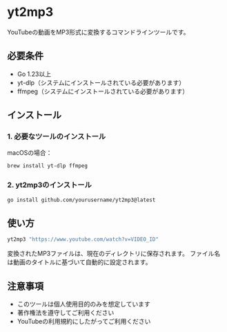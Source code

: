 # yt2mp3

YouTubeの動画をMP3形式に変換するコマンドラインツールです。

## 必要条件

- Go 1.23以上
- yt-dlp（システムにインストールされている必要があります）
- ffmpeg（システムにインストールされている必要があります）

## インストール

### 1. 必要なツールのインストール

macOSの場合：
```bash
brew install yt-dlp ffmpeg
```

### 2. yt2mp3のインストール

```bash
go install github.com/yourusername/yt2mp3@latest
```

## 使い方

```bash
yt2mp3 "https://www.youtube.com/watch?v=VIDEO_ID"
```

変換されたMP3ファイルは、現在のディレクトリに保存されます。
ファイル名は動画のタイトルに基づいて自動的に設定されます。

## 注意事項

- このツールは個人使用目的のみを想定しています
- 著作権法を遵守してご利用ください
- YouTubeの利用規約にしたがってご利用ください 